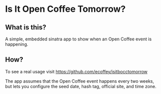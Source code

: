 Is It Open Coffee Tomorrow?
===========================

What is this?
-------------

A simple, embedded sinatra app to show when an Open Coffee event is
happening.

How?
----

To see a real usage visit https://github.com/ecoffey/isitbocctomorrow

The app assumes that the Open Coffee event happens every two weeks, but
lets you configure the seed date, hash tag, official site, and time
zone.
